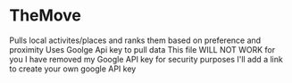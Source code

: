 # TheMove
Pulls local activites/places and ranks them based on preference and proximity
Uses Goolge Api key to pull data
This file WILL NOT WORK for you
I have removed my Google API key for security purposes
I'll add a link to create your own google API key
